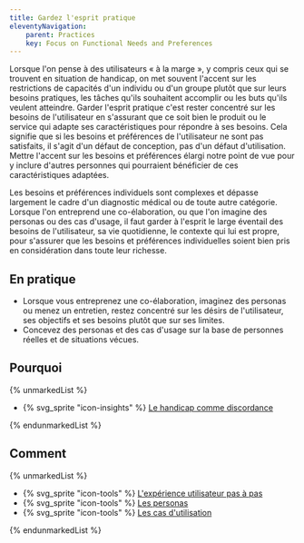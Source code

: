 ```yaml
---
title: Gardez l'esprit pratique
eleventyNavigation:
    parent: Practices
    key: Focus on Functional Needs and Preferences
---
```


Lorsque l'on pense à des utilisateurs « à la marge », y compris ceux qui se trouvent en situation de handicap, on met
souvent l'accent sur les restrictions de capacités d'un individu ou d'un groupe plutôt que sur leurs besoins pratiques,
les tâches qu'ils souhaitent accomplir ou les buts qu'ils veulent atteindre. Garder l'esprit pratique c'est rester
concentré sur les besoins de l'utilisateur en s'assurant que ce soit bien le produit ou le service qui adapte ses
caractéristiques pour répondre à ses besoins. Cela signifie que si les besoins et préférences de l'utilisateur ne sont
pas satisfaits, il s'agit d'un défaut de conception, pas d'un défaut d'utilisation. Mettre l'accent sur les besoins et
préférences élargi notre point de vue pour y inclure d'autres personnes qui pourraient bénéficier de ces
caractéristiques adaptées.

Les besoins et préférences individuels sont complexes et dépasse largement le cadre d'un diagnostic médical ou de toute
autre catégorie. Lorsque l'on entreprend une co-élaboration, ou que l'on imagine des personas ou des cas d'usage, il
faut garder à l'esprit le large éventail des besoins de l'utilisateur, sa vie  quotidienne, le contexte qui lui est
propre, pour s'assurer que les besoins et préférences individuelles soient bien pris en considération dans toute leur
richesse.

## En pratique

* Lorsque vous entreprenez une co-élaboration, imaginez des personas ou menez un entretien, restez concentré sur les
  désirs de l'utilisateur, ses objectifs et ses besoins plutôt que sur ses limites.
* Concevez des personas et des cas d'usage sur la base de personnes réelles et de situations vécues.

## Pourquoi

{% unmarkedList %}

* {% svg_sprite "icon-insights" %} [Le handicap comme discordance](../../perspectives/le-handicap-comme-discordance/)

{% endunmarkedList %}

## Comment

{% unmarkedList %}

* {% svg_sprite "icon-tools" %} [L'expérience utilisateur pas à pas](../../outils/lexperience-utilisateur-pas-a-pas/)
* {% svg_sprite "icon-tools" %} [Les personas](../../outils/les-personas/)
* {% svg_sprite "icon-tools" %} [Les cas d'utilisation](../../outils/les-cas-dutilisation/)

{% endunmarkedList %}

